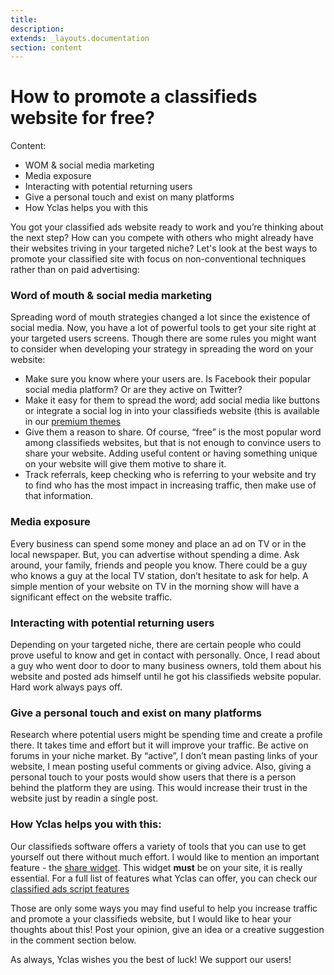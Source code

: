 ```yaml
---
title:
description:
extends: _layouts.documentation
section: content
---
```


# How to promote a classifieds website for free?

Content:
-   WOM & social media marketing
-   Media exposure
-   Interacting with potential returning users
-   Give a personal touch and exist on many platforms
-   How Yclas helps you with this

You got your classified ads website ready to work and you’re thinking about the next step? How can you compete with others who might already have their websites triving in your targeted niche? Let's look at the best ways to promote your classified site with focus on non-conventional techniques rather than on paid advertising:

### Word of mouth & social media marketing

Spreading word of mouth strategies changed a lot since the existence of social media. Now, you have a lot of powerful tools to get your site right at your targeted users screens. Though there are some rules you might want to consider when developing your strategy in spreading the word on your website:

-   Make sure you know where your users are. Is Facebook their popular social media platform? Or are they active on Twitter?
-   Make it easy for them to spread the word; add social media like buttons or integrate a social log in into your classifieds website (this is available in our  [premium themes](Themes-configuration-of-premuim-themes.md)
-   Give them a reason to share. Of course, “free” is the most popular word among classifieds websites, but that is not enough to convince users to share your website. Adding useful content or having something unique on your website will give them motive to share it.
-   Track referrals, keep checking who is referring to your website and try to find who has the most impact in increasing traffic, then make use of that information.

### Media exposure

Every business can spend some money and place an ad on TV or in the local newspaper. But, you can advertise without spending a dime.
Ask around,  your family, friends and people you know. There could be a guy who knows a guy at the local TV station, don’t hesitate to ask for help.  A simple mention of your website on TV in the morning show will have a significant effect on the website traffic.

### Interacting with potential returning users

Depending on your targeted niche, there are certain people who could prove useful to know and get in contact with personally. Once, I read  about a guy who went door to door to many business owners, told them about his website and posted ads himself until he got his classifieds website popular. Hard work always pays off.

### Give a personal touch and exist on many platforms

Research where potential users might be spending time and create a profile there. It takes time and effort but it will improve your traffic.
 Be active on forums in your niche market. By “active”, I don’t mean pasting links of your website, I mean posting useful comments or giving advice. Also, giving a personal touch to your posts would show users that there is a person behind the platform they are using. This would increase their trust in the website just by readin a single post.

### How Yclas helps you with this:

Our classifieds software offers a variety of tools that you can use to get yourself out there without much effort. I would like to mention an important feature - the  [share widget](Widgets-share-widget.md). This widget  **must**  be on your site, it is really essential. For a full list of features what Yclas can offer, you can check our  [classified ads script features](https://yclas.com/features.html)

Those are only some ways you may find useful to help you increase traffic and promote a your classifieds website, but I would like to hear your thoughts about this! Post your opinion, give an idea or a creative suggestion in the comment section below.

As always, Yclas wishes you the best of luck! We support our users!
